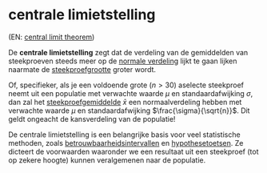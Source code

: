 # centrale limietstelling

(EN: [central limit theorem](../en/central-limit-theorem.md))

De **centrale limietstelling** zegt dat de verdeling van de gemiddelden van steekproeven steeds meer op de [normale verdeling](normale-verdeling.md) lijkt te gaan lijken naarmate de [steekproefgrootte](steekproefgrootte.md) groter wordt.

Of, specifieker, als je een voldoende grote ($n >30$) aselecte steekproef neemt uit een populatie met verwachte waarde $\mu$ en standaardafwijking $\sigma$, dan zal het [steekproefgemiddelde](gemiddelde.md#gemiddelde-van-een-steekproef) $\bar{x}$ een normaalverdeling hebben met verwachte waarde $\mu$ en standaardafwijking $\frac{\sigma}{\sqrt{n}}$. Dit geldt ongeacht de kansverdeling van de populatie!

De centrale limietstelling is een belangrijke basis voor veel statistische methoden, zoals [betrouwbaarheidsintervallen](betrouwbaarheidsinterval.md) en [hypothesetoetsen](hypothesetoets.md). Ze dicteert de voorwaarden waaronder we een resultaat uit een steekproef (tot op zekere hoogte) kunnen veralgemenen naar de populatie.
